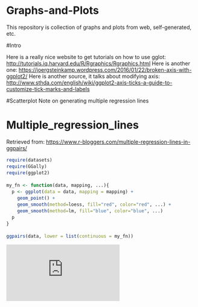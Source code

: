 # Graphs-and-Plots
This repository is collection of graphs and plots from web, self-generated, etc. 

#Intro

Here is a really nice website to get tutorials on how to use gglot: http://tutorials.iq.harvard.edu/R/Rgraphics/Rgraphics.html
Here is another one: https://joergsteinkamp.wordpress.com/2016/01/22/broken-axis-with-ggplot2/
Here is another source, it talks about modifying axis: http://www.sthda.com/english/wiki/ggplot2-axis-ticks-a-guide-to-customize-tick-marks-and-labels

#Scatterplot
Note on generating multiple regression lines
# Multiple_regression_lines
Retrieved from:
https://www.r-bloggers.com/multiple-regression-lines-in-ggpairs/


```r
require(datasets)
require(GGally)
require(ggplot2)

my_fn <- function(data, mapping, ...){
  p <- ggplot(data = data, mapping = mapping) + 
    geom_point() + 
    geom_smooth(method=loess, fill="red", color="red", ...) +
    geom_smooth(method=lm, fill="blue", color="blue", ...)
  p
}

ggpairs(data, lower = list(continuous = my_fn))

```
![Image of figure1](https://github.com/johnypark/Graphs-and-Plots/blob/master/RegressionResult(1).pdf)

